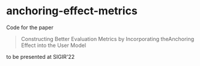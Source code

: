 # anchoring-effect-metrics
Code for the paper 
> Constructing Better Evaluation Metrics by Incorporating theAnchoring Effect into the User Model

to be presented at SIGIR'22
